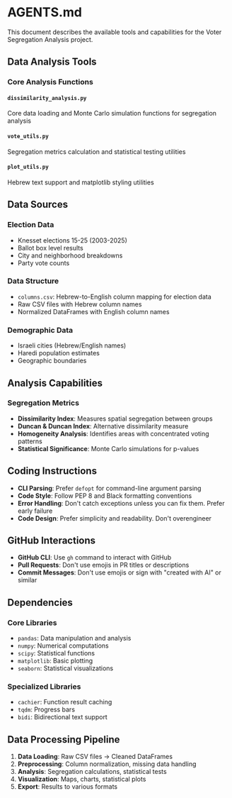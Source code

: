 # AGENTS.md

This document describes the available tools and capabilities for the Voter Segregation Analysis project.

## Data Analysis Tools

### Core Analysis Functions

#### `dissimilarity_analysis.py`
Core data loading and Monte Carlo simulation functions for segregation analysis

#### `vote_utils.py`
Segregation metrics calculation and statistical testing utilities

#### `plot_utils.py`
Hebrew text support and matplotlib styling utilities

## Data Sources

### Election Data
- Knesset elections 15-25 (2003-2025)
- Ballot box level results
- City and neighborhood breakdowns
- Party vote counts

### Data Structure
- `columns.csv`: Hebrew-to-English column mapping for election data
- Raw CSV files with Hebrew column names
- Normalized DataFrames with English column names

### Demographic Data
- Israeli cities (Hebrew/English names)
- Haredi population estimates
- Geographic boundaries

## Analysis Capabilities

### Segregation Metrics
- **Dissimilarity Index**: Measures spatial segregation between groups
- **Duncan & Duncan Index**: Alternative dissimilarity measure
- **Homogeneity Analysis**: Identifies areas with concentrated voting patterns
- **Statistical Significance**: Monte Carlo simulations for p-values

## Coding Instructions

- **CLI Parsing**: Prefer `defopt` for command-line argument parsing
- **Code Style**: Follow PEP 8 and Black formatting conventions
- **Error Handling**: Don't catch exceptions unless you can fix them. Prefer early failure
- **Code Design**: Prefer simplicity and readability. Don't overengineer

## GitHub Interactions

- **GitHub CLI**: Use `gh` command to interact with GitHub
- **Pull Requests**: Don't use emojis in PR titles or descriptions
- **Commit Messages**: Don't use emojis or sign with "created with AI" or similar

## Dependencies

### Core Libraries
- `pandas`: Data manipulation and analysis
- `numpy`: Numerical computations
- `scipy`: Statistical functions
- `matplotlib`: Basic plotting
- `seaborn`: Statistical visualizations

### Specialized Libraries
- `cachier`: Function result caching
- `tqdm`: Progress bars
- `bidi`: Bidirectional text support

## Data Processing Pipeline

1. **Data Loading**: Raw CSV files → Cleaned DataFrames
2. **Preprocessing**: Column normalization, missing data handling
3. **Analysis**: Segregation calculations, statistical tests
4. **Visualization**: Maps, charts, statistical plots
5. **Export**: Results to various formats

